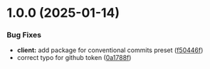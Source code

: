 # 1.0.0 (2025-01-14)


### Bug Fixes

* **client:** add package for conventional commits preset ([f50446f](https://github.com/dcmorales/digital-keyboard-tunes/commit/f50446fd518a7e9d3220fb9c914e8639ccced198))
* correct typo for github token ([0a1788f](https://github.com/dcmorales/digital-keyboard-tunes/commit/0a1788fdd9548dbf47f8072bbe291a405568e4a9))
